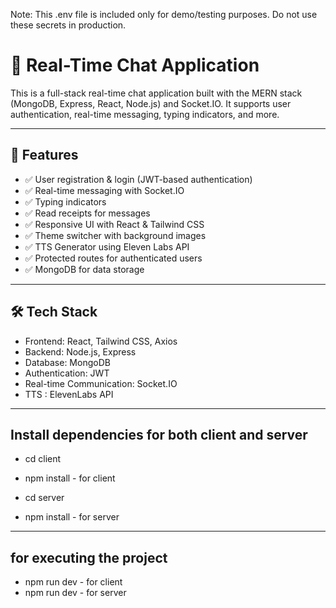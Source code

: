 Note: This .env file is included only for demo/testing purposes. Do not use these secrets in production.


# 💬 Real-Time Chat Application

This is a full-stack real-time chat application built with the MERN stack (MongoDB, Express, React, Node.js) and Socket.IO. It supports user authentication, real-time messaging, typing indicators, and more.

---

## 🚀 Features

- ✅ User registration & login (JWT-based authentication)
- ✅ Real-time messaging with Socket.IO
- ✅ Typing indicators
- ✅ Read receipts for messages
- ✅ Responsive UI with React & Tailwind CSS
- ✅ Theme switcher with background images
- ✅ TTS Generator using Eleven Labs API
- ✅ Protected routes for authenticated users
- ✅ MongoDB for data storage

---

## 🛠️ Tech Stack

- Frontend: React, Tailwind CSS, Axios
- Backend: Node.js, Express
- Database: MongoDB
- Authentication: JWT
- Real-time Communication: Socket.IO
- TTS  : ElevenLabs API

---


## Install dependencies for both client and server

- cd client
- npm install     - for client

- cd server
- npm install     - for server


---
## for executing the project
- npm run dev   -  for client
- npm run dev   -  for server


